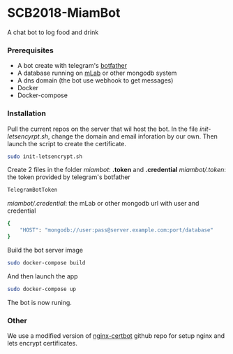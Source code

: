 # SCB2018-MiamBot
A chat bot to log food and drink

### Prerequisites
* A bot create with telegram's [botfather](https://core.telegram.org/bots)
* A database running on [mLab](https://mlab.com/home) or other mongodb system
* A dns domain (the bot use webhook to get messages)
* Docker
* Docker-compose

### Installation
Pull the current repos on the server that wil host the bot.
In the file *init-letsencyrpt.sh*, change the domain and email inforation by our own. Then launch the script to create the certificate.
```sh
sudo init-letsencrypt.sh
```
Create 2 files in the folder *miambot*: **.token** and **.credential**
*miambot/.token*: the token provided by telegram's botfather
```sh
TelegramBotToken
```
*miambot/.credential*: the mLab or other mongodb url with user and credential
```sh
{
    "HOST": "mongodb://user:pass@server.example.com:port/database"
}
```
Build the bot server image
```sh
sudo docker-compose build
```
And then launch the app
```sh
sudo docker-compose up
```
The bot is now runing.

### Other
We use a modified version of [nginx-certbot](https://github.com/wmnnd/nginx-certbot) github repo for setup nginx and lets encrypt certificates.
